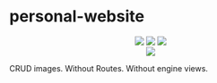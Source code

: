 # personal-website

<p align="center">
  <img src="https://image.ibb.co/jPZDsv/nodejs_logo.png"/>
  <img src="https://image.ibb.co/manBea/react.png"/>
  <img src="https://image.ibb.co/mSFKXv/mongo_logo.png"/>
  <br/>
  <img src="https://image.ibb.co/j8bhkF/express_retina_preview.jpg"/>
</p>

<p>CRUD images. Without Routes. Without engine views.</p>
